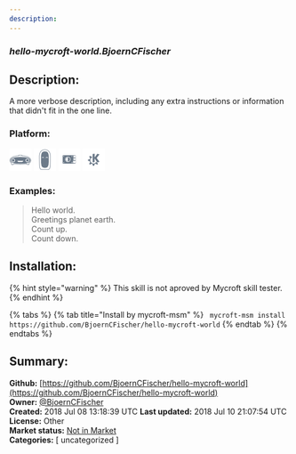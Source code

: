 ```yaml
---
description: 
---
```


### _hello-mycroft-world.BjoernCFischer_  
## Description:  
A more verbose description, including any extra instructions or
information that didn't fit in the one line.  
  
### Platform:  
 ![Mark I](../.gitbook/assets/mark-1-icon.png)  ![Mark II](../.gitbook/assets/mark-2-icon.png)  ![Picroft](../.gitbook/assets/picroft-icon.png)  ![plasmoid](../.gitbook/assets/kde.png)   
### Examples:  
> Hello world.  
> Greetings planet earth.  
> Count up.  
> Count down.  
  
## Installation:  
{% hint style="warning" %}
This skill is not aproved by Mycroft skill tester.
{% endhint %}
    
{% tabs %}
{% tab title="Install by mycroft-msm" %}
``` mycroft-msm install https://github.com/BjoernCFischer/hello-mycroft-world```
{% endtab %}
  {% endtabs %}
    
## Summary:  
**Github:** [https://github.com/BjoernCFischer/hello-mycroft-world](https://github.com/BjoernCFischer/hello-mycroft-world)  
**Owner:** [@BjoernCFischer](https://github.com/BjoernCFischer)  
**Created:** 2018 Jul 08 13:18:39 UTC  **Last updated:** 2018 Jul 10 21:07:54 UTC  
**License:** Other  
**Market status:** [Not in Market](https://market.mycroft.ai/skill/)  
**Categories:** [ uncategorized ]   
